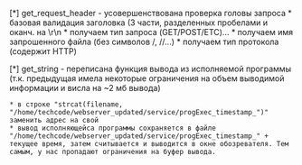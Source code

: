 [*] get_request_header - усовершенствована проверка головы запроса
	* базовая валидация заголовка (3 части, разделенных пробелами и оканч. на \r\n
	* получаем тип запроса (GET/POST/ETC)...
	* получаем имя запрошенного файла (без символов /, //...)
	* получаем тип протокола (содержит HTTP)

[*] get_string - переписана функция вывода из исполняемой программы (т.к. предыдущая имела некоторые ограничения на объем выводимой информации и висла на ~2 мб вывода)

	* в строке "strcat(filename, "/home/techcode/webserver_updated/service/progExec_timestamp_")" заменить адрес на свой
	* вывод исполняющейса программы сохраняется в файле "/home/techcode/webserver_updated/service/progExec_timestamp_" + текущее время, затем считывается и выводится в окне обозревателя. Тем самым, у нас пропадают ограничения на буфер вывода.